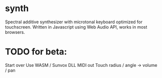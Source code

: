 # synth
Spectral additive synthesizer with microtonal keyboard optimized for touchscreen. 
Written in Javascript using Web Audio API, works in most browsers.

# TODO for beta:
Start over
Use WASM / Sunvox DLL
MIDI out
Touch radius / angle -> volume / pan
